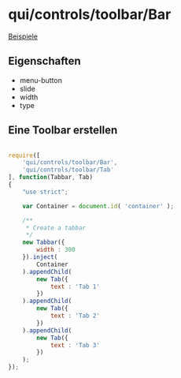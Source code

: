 # qui/controls/toolbar/Bar

[Beispiele](../examples/index.php?file=controls/toolbar/toolbar)

## Eigenschaften

+ menu-button
+ slide
+ width
+ type

## Eine Toolbar erstellen

```javascript

require([
    'qui/controls/toolbar/Bar',
    'qui/controls/toolbar/Tab'
], function(Tabbar, Tab)
{
    "use strict";

    var Container = document.id( 'container' );

    /**
     * Create a tabbar
     */
    new Tabbar({
        width : 300
    }).inject(
        Container
    ).appendChild(
        new Tab({
            text : 'Tab 1'
        })
    ).appendChild(
        new Tab({
            text : 'Tab 2'
        })
    ).appendChild(
        new Tab({
            text : 'Tab 3'
        })
    );
});
```
